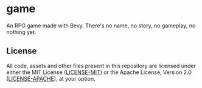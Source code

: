 # game

An RPG game made with Bevy. There's no name, no story, no gameplay, no nothing yet.

## License

All code, assets and other files present in this repository are licensed under either the MIT License ([LICENSE-MIT](LICENSE-MIT)) or the Apache License, Version 2.0 ([LICENSE-APACHE](LICENSE-APACHE)), at your option.
